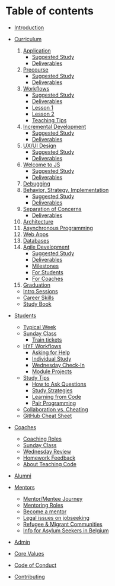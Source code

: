 # Table of contents

- [Introduction](README.md)
- [Curriculum](curriculum/README.md)

  1.  [Application](./curriculum/application/README.md) <!-- show communication, motivation and attention to detail -->
      - [Suggested Study](./curriculum/application/suggested-study.md)
      - [Deliverables](./curriculum/application/deliverables.md)
  2.  [Precourse](./curriculum/precourse/README.md) <!-- prepare your computer and github account -->
      - [Suggested Study](./curriculum/precourse/suggested-study.md)
      - [Deliverables](./curriculum/precourse/deliverables.md)
  3.  [Workflows](./curriculum/workflows/README.md) <!-- learn your dev environment, vocabulary and workflows -->
      - [Suggested Study](./curriculum/workflows/suggested-study.md)
      - [Deliverables](./curriculum/workflows/deliverables.md)
      - [Lesson 1](./curriculum/workflows/lesson-1.md)
      - [Lesson 2](./curriculum/workflows/lesson-2.md)
        <!-- - [Assessment](./curriculum/workflows/assessment.md) -->
      - [Teaching Tips](./curriculum/workflows/teaching-tips.md)
  4.  [Incremental Development](./curriculum/incremental-development/README.md) <!-- learn to plan a project and work in a group -->
      - [Suggested Study](./curriculum/incremental-development/suggested-study.md)
      - [Deliverables](./curriculum/incremental-development/deliverables.md)
        <!-- - [Lesson 1](./curriculum/incremental-development/lesson-1.md) -->
        <!-- - [Lesson 2](./curriculum/incremental-development/lesson-2.md) -->
        <!-- - [Lesson 3](./curriculum/incremental-development/lesson-3.md) -->
        <!-- - [Assessment](./curriculum/incremental-development/assessment.md) -->
        <!-- - [Teaching Tips](./curriculum/incremental-development/teaching-tips.md) -->
  5.  [UX/UI Design](./curriculum/ux-ui-design/README.md) <!-- learn to use take the user's perspective and build what they need -->
      - [Suggested Study](./curriculum/ux-ui-design/suggested-study.md)
      - [Deliverables](./curriculum/ux-ui-design/deliverables.md)
        <!-- - [Lesson 1](./curriculum/ux-ui-design/lesson-1.md) -->
        <!-- - [Lesson 2](./curriculum/ux-ui-design/lesson-2.md) -->
        <!-- - [Assessment](./curriculum/ux-ui-design/assessment.md) -->
        <!-- - [Teaching Tips](./curriculum/ux-ui-design/teaching-tips.md) -->
  6.  [Welcome to JS](./curriculum/welcome-to-js/README.md) <!-- learn the basic syntax of JS and how to read programs that use it -->
      - [Suggested Study](./curriculum/welcome-to-js/suggested-study.md)
      - [Deliverables](./curriculum/welcome-to-js/deliverables.md)
        <!-- - [Lesson 1](./curriculum/welcome-to-js/lesson-1.md) -->
        <!-- - [Lesson 2](./curriculum/welcome-to-js/lesson-2.md) -->
        <!-- - [Assessment](./curriculum/welcome-to-js/assessment.md) -->
        <!-- - [Teaching Tips](./curriculum/welcome-to-js/teaching-tips.md) -->
  7.  [Debugging](./curriculum/debugging/README.md) <!-- learn to step through, analyze, fix and refactor programs that handle user input -->
      <!-- - [Suggested Study](./curriculum/debugging/suggested-study.md) -->
      <!-- - [Deliverables](./curriculum/debugging/deliverables.md) -->
      <!-- - [Lesson 1](./curriculum/debugging/lesson-1.md) -->
      <!-- - [Lesson 2](./curriculum/debugging/lesson-2.md) -->
      <!-- - [Lesson 3](./curriculum/debugging/lesson-3.md) -->
      <!-- - [Lesson 4](./curriculum/debugging/lesson-4.md) -->
      <!-- - [Assessment](./curriculum/debugging/assessment.md) -->
      <!-- - [Teaching Tips](./curriculum/debugging/teaching-tips.md) -->
  8.  [Behavior, Strategy, Implementation](./curriculum/behavior-strategy-implementation/README.md) <!-- learn to analyze, test, write and review solutions to coding challenges -->
      - [Suggested Study](./curriculum/behavior-strategy-implementation/suggested-study.md)
      - [Deliverables](./curriculum/behavior-strategy-implementation/deliverables.md)
        <!-- - [Lesson 1](./curriculum/behavior-strategy-implementation/lesson-1.md) -->
        <!-- - [Lesson 2](./curriculum/behavior-strategy-implementation/lesson-2.md) -->
        <!-- - [Lesson 3](./curriculum/behavior-strategy-implementation/lesson-3.md) -->
        <!-- - [Assessment](./curriculum/behavior-strategy-implementation/assessment.md) -->
        <!-- - [Teaching Tips](./curriculum/behavior-strategy-implementation/teaching-tips.md) -->
  9.  [Separation of Concerns](./curriculum/separation-of-concerns/README.md) <!-- learn about function roles, event-driven programming, code splitting and the DOM -->
        <!-- - [Suggested Study](./curriculum/separation-of-concerns/suggested-study.md) -->
      - [Deliverables](./curriculum/separation-of-concerns/deliverables.md)
        <!-- - [Lesson 1](./curriculum/separation-of-concerns/lesson-1.md) -->
        <!-- - [Lesson 2](./curriculum/separation-of-concerns/lesson-2.md) -->
        <!-- - [Lesson 3](./curriculum/separation-of-concerns/lesson-3.md) -->
        <!-- - [Assessment](./curriculum/separation-of-concerns/assessment.md) -->
        <!-- - [Teaching Tips](./curriculum/separation-of-concerns/teaching-tips.md) -->
  10. [Architecture](./curriculum/architecture/README.md) <!-- architecture, layers, persistence, ... -->
        <!-- - [Suggested Study](./curriculum/architecture/suggested-study.md) -->
        <!-- - [Deliverables](./curriculum/architecture/deliverables.md) -->
        <!-- - [Lesson 1](./curriculum/architecture/lesson-1.md) -->
        <!-- - [Lesson 2](./curriculum/architecture/lesson-2.md) -->
        <!-- - [Lesson 3](./curriculum/architecture/lesson-3.md) -->
        <!-- - [Lesson 4](./curriculum/architecture/lesson-4.md) -->
        <!-- - [Assessment](./curriculum/architecture/assessment.md) -->
        <!-- - [Teaching Tips](./curriculum/architecture/teaching-tips.md) -->
  11. [Asynchronous Programming](./curriculum/asynchronous-programming/README.md) <!-- learn how the event loop works, and fetch+render data from an API using async functions -->
        <!-- - [Suggested Study](./curriculum/asynchronous-programming/suggested-study.md) -->
        <!-- - [Deliverables](./curriculum/asynchronous-programming/deliverables.md) -->
        <!-- - [Lesson 1](./curriculum/asynchronous-programming/lesson-1.md) -->
        <!-- - [Lesson 2](./curriculum/asynchronous-programming/lesson-2.md) -->
        <!-- - [Lesson 3](./curriculum/asynchronous-programming/lesson-3.md) -->
        <!-- - [Assessment](./curriculum/asynchronous-programming/assessment.md) -->
        <!-- - [Teaching Tips](./curriculum/asynchronous-programming/teaching-tips.md) -->
  12. [Web Apps](./curriculum/web-apps/README.md) <!-- learn to plan and build fullstack applications that read and write from the file system -->
      <!-- - [Suggested Study](./curriculum/web-apps/suggested-study.md) -->
      <!-- - [Deliverables](./curriculum/web-apps/deliverables.md) -->
        <!-- - [Lesson 1](./curriculum/web-apps/lesson-1.md) -->
        <!-- - [Lesson 2](./curriculum/web-apps/lesson-2.md) -->
        <!-- - [Lesson 3](./curriculum/web-apps/lesson-3.md) -->
        <!-- - [Lesson 4](./curriculum/web-apps/lesson-4.md) -->
        <!-- - [Lesson 5](./curriculum/web-apps/lesson-5.md) -->
        <!-- - [Assessment](./curriculum/web-apps/assessment.md) -->
        <!-- - [Teaching Tips](./curriculum/web-apps/teaching-tips.md) -->
  13. [Databases](./curriculum/databases/README.md) <!-- learn to plan and build a fullstack application that reads and writes data from an SQL database -->
      <!-- - [Suggested Study](./curriculum/databases/suggested-study.md) -->
      <!-- - [Deliverables](./curriculum/deliverables/deliverables.md) -->
        <!-- - [Lesson 1](./curriculum/databases/lesson-1.md) -->
        <!-- - [Lesson 2](./curriculum/databases/lesson-2.md) -->
        <!-- - [Assessment](./curriculum/databases/assessment.md) -->
        <!-- - [Teaching Tips](./curriculum/databases/teaching-tips.md) -->
  14. [Agile Development](./curriculum/agile-development/README.md) <!-- learn to build a full product from ideation to delivery using the agile methodology -->
      - [Suggested Study](./curriculum/agile-development/suggested-study.md)
      - [Deliverables](./curriculum/agile-development/deliverables.md)
      - [Milestones](./curriculum/agile-development/milestones.md)
      - [For Students](curriculum/final-project/for-students/README.md)
      - [For Coaches](curriculum/final-project/for-coaches.md)
          <!-- - [For Partners](curriculum/final-project/for-partners.md) -->
          <!-- - [Assessment](./curriculum/agile-development/assessment.md) -->
          <!-- - [Teaching Tips](./curriculum/agile-development/teaching-tips.md) -->
  15. [Graduation](curriculum/graduation.md)

  - [Intro Sessions](./curriculum/intro-sessions.md)
  - [Career Skills](curriculum/career-skills.md)
  - [Study Book](https://hackyourfuture.github.io/study)

- [Students](students/README.md)
  - [Typical Week](students/typical-week.md)
  - [Sunday Class](students/sunday-class/README.md)
    - [Train tickets](students/sunday-class/train-tickets.md)
  - [HYF Workflows](students/hyf-workflows/README.md)
    - [Asking for Help](students/hyf-workflows/asking-for-help.md)
    - [Individual Study](students/hyf-workflows/individual-study.md)
    - [Wednesday Check-In](students/hyf-workflows/wednesday-check-in.md)
    - [Module Projects](students/hyf-workflows/module-projects.md)
  - [Study Tips](students/study-tips/README.md)
    - [How to Ask Questions](students/study-tips/how-to-ask-questions.md)
    - [Study Strategies](students/study-tips/study-strategies.md)
    - [Learning from Code](students/study-tips/learning-from-code.md)
    - [Pair Programming](students/study-tips/pair-programming.md)
  - [Collaboration vs. Cheating](students/collaboration-vs-cheating.md)
  - [GitHub Cheat Sheet](students/github-cheat-sheet.md)
- [Coaches](coaches/README.md)
  - [Coaching Roles](coaches/coaching-roles.md)
  - [Sunday Class](coaches/sunday-class.md)
  - [Wednesday Review](coaches/wednesday-review.md)
  - [Homework Feedback](coaches/homework-feedback.md)
  - [About Teaching Code](coaches/about-teaching-code.md)
- [Alumni](alumni.md)
- [Mentors](mentors/README.md)
  - [Mentor/Mentee Journey](mentors/mentor-mentee-journey.md)
  - [Mentoring Roles](mentors/mentoring-roles.md)
  - [Become a mentor](mentors/become-a-mentor.md)
  - [Legal issues on jobseeking](mentors/legal-issues-on-jobseeking.md)
  - [Refugee & Migrant Communities](mentors/refugee-communities.md)
  - [Info for Asylum Seekers in Belgium](mentors/asylum-seekers.md)
- [Admin](admin.md)
- [Core Values](core-values.md)
- [Code of Conduct](code-of-conduct.md)
- [Contributing](contributing.md)
